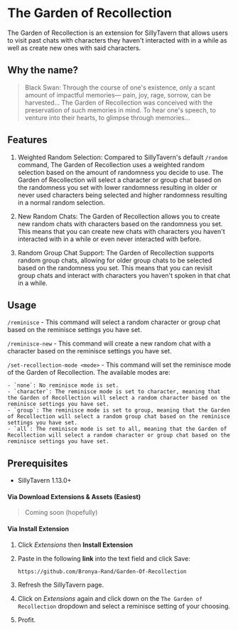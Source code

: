 # The Garden of Recollection

The Garden of Recollection is an extension for SillyTavern that allows users to visit past chats with characters they haven't interacted with in a while as well as create new ones with said characters.

## Why the name?
> Black Swan: Through the course of one's existence, only a scant amount of impactful memories— pain, joy, rage, sorrow, can be harvested... The Garden of Recollection was conceived with the preservation of such memories in mind. To hear one's speech, to venture into their hearts, to glimpse through memories...

## Features
1. Weighted Random Selection: Compared to SillyTavern's default `/random` command, The Garden of Recollection uses a weighted random selection based on the amount of randomness you decide to use. The Garden of Recollection will select a character or group chat based on the randomness you set with lower randomness resulting in older or never used characters being selected and higher randomness resulting in a normal random selection.

2. New Random Chats: The Garden of Recollection allows you to create new random chats with characters based on the randomness you set. This means that you can create new chats with characters you haven't interacted with in a while or even never interacted with before.

3. Random Group Chat Support: The Garden of Recollection supports random group chats, allowing for older group chats to be selected based on the randomness you set. This means that you can revisit group chats and interact with characters you haven't spoken in that chat in a while.

## Usage

`/reminisce` -  This command will select a random character or group chat based on the reminisce settings you have set.

`/reminisce-new` - This command will create a new random chat with a character based on the reminisce settings you have set.

`/set-recollection-mode <mode>` - This command will set the reminisce mode of the Garden of Recollection. The available modes are:

    - `none`: No reminisce mode is set.
    - `character`: The reminisce mode is set to character, meaning that the Garden of Recollection will select a random character based on the reminisce settings you have set.
    - `group`: The reminisce mode is set to group, meaning that the Garden of Recollection will select a random group chat based on the reminisce settings you have set.
    - `all`: The reminisce mode is set to all, meaning that the Garden of Recollection will select a random character or group chat based on the reminisce settings you have set.

## Prerequisites

- SillyTavern 1.13.0+

#### Via Download Extensions & Assets (Easiest)
> Coming soon (hopefully)

#### Via Install Extension

1. Click _Extensions_ then **Install Extension**
2. Paste in the following **link** into the text field and click Save:

   ```sh
   https://github.com/Bronya-Rand/Garden-Of-Recollection
   ```

3. Refresh the SillyTavern page.
4. Click on _Extensions_ again and click down on the `The Garden of Recollection` dropdown and select a reminisce setting of your choosing.
5. Profit.